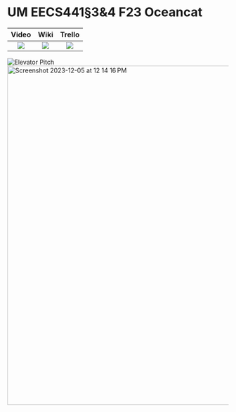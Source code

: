 # UM EECS441§3&4 F23 Oceancat

| Video  |  Wiki |  Trello  |
|:-----:|:-----:|:--------:|
|[<img src="https://eecs441.eecs.umich.edu/img/admin/video.png">][video_page]|[<img src="https://eecs441.eecs.umich.edu/img/admin/wiki.png">][wiki_page]|[<img src="https://eecs441.eecs.umich.edu/img/admin/trello.png">][agile_page]|

![Elevator Pitch](https://github.com/chloehb/ocean-cat/assets/70541212/82216e34-04a4-46e6-b79a-af906a70da01) <!-- MUST be placed in user-images.githubusercontent.com -->
<img width="772" alt="Screenshot 2023-12-05 at 12 14 16 PM" src="https://github.com/chloehb/ocean-cat/assets/91025902/7c89fa00-a8fb-4be3-8865-2affd3b7a7ef">

[video_page]: https://www.youtube.com/watch?v=sSMrxqzDnEg
[wiki_page]: https://github.com/chloehb/ocean-cat/wiki
[agile_page]: https://trello.com/b/EzumSazS/ocean-cat
